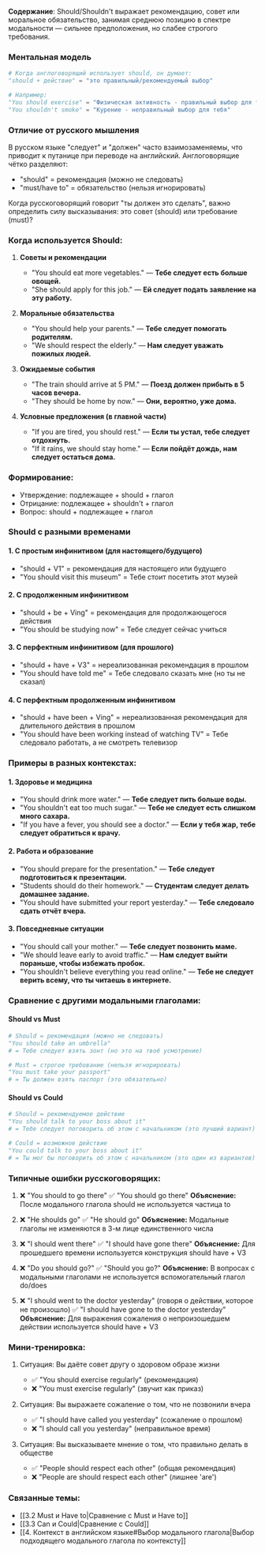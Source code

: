 **Содержание**: Should/Shouldn't выражает рекомендацию, совет или моральное обязательство, занимая среднюю позицию в спектре модальности — сильнее предположения, но слабее строгого требования.

### Ментальная модель

```python
# Когда англоговорящий использует should, он думает:
"should + действие" = "это правильный/рекомендуемый выбор"

# Например:
"You should exercise" = "Физическая активность - правильный выбор для тебя"
"You shouldn't smoke" = "Курение - неправильный выбор для тебя"
```

### Отличие от русского мышления

В русском языке "следует" и "должен" часто взаимозаменяемы, что приводит к путанице при переводе на английский. Англоговорящие чётко разделяют:
- "should" = рекомендация (можно не следовать)
- "must/have to" = обязательство (нельзя игнорировать)

Когда русскоговорящий говорит "ты должен это сделать", важно определить силу высказывания: это совет (should) или требование (must)?

### Когда используется Should:

1. **Советы и рекомендации**
   - "You should eat more vegetables." — **Тебе следует есть больше овощей.**
   - "She should apply for this job." — **Ей следует подать заявление на эту работу.**

2. **Моральные обязательства**
   - "You should help your parents." — **Тебе следует помогать родителям.**
   - "We should respect the elderly." — **Нам следует уважать пожилых людей.**

3. **Ожидаемые события**
   - "The train should arrive at 5 PM." — **Поезд должен прибыть в 5 часов вечера.**
   - "They should be home by now." — **Они, вероятно, уже дома.**

4. **Условные предложения (в главной части)**
   - "If you are tired, you should rest." — **Если ты устал, тебе следует отдохнуть.**
   - "If it rains, we should stay home." — **Если пойдёт дождь, нам следует остаться дома.**

### Формирование:
- Утверждение: подлежащее + should + глагол
- Отрицание: подлежащее + shouldn't + глагол
- Вопрос: should + подлежащее + глагол

### Should с разными временами

#### 1. С простым инфинитивом (для настоящего/будущего)
- "should + V1" = рекомендация для настоящего или будущего
- "You should visit this museum" = Тебе стоит посетить этот музей

#### 2. С продолженным инфинитивом
- "should + be + Ving" = рекомендация для продолжающегося действия
- "You should be studying now" = Тебе следует сейчас учиться

#### 3. С перфектным инфинитивом (для прошлого)
- "should + have + V3" = нереализованная рекомендация в прошлом
- "You should have told me" = Тебе следовало сказать мне (но ты не сказал)

#### 4. С перфектным продолженным инфинитивом
- "should + have been + Ving" = нереализованная рекомендация для длительного действия в прошлом
- "You should have been working instead of watching TV" = Тебе следовало работать, а не смотреть телевизор

### Примеры в разных контекстах:

#### 1. Здоровье и медицина
- "You should drink more water." — **Тебе следует пить больше воды.**
- "You shouldn't eat too much sugar." — **Тебе не следует есть слишком много сахара.**
- "If you have a fever, you should see a doctor." — **Если у тебя жар, тебе следует обратиться к врачу.**

#### 2. Работа и образование
- "You should prepare for the presentation." — **Тебе следует подготовиться к презентации.**
- "Students should do their homework." — **Студентам следует делать домашнее задание.**
- "You should have submitted your report yesterday." — **Тебе следовало сдать отчёт вчера.**

#### 3. Повседневные ситуации
- "You should call your mother." — **Тебе следует позвонить маме.**
- "We should leave early to avoid traffic." — **Нам следует выйти пораньше, чтобы избежать пробок.**
- "You shouldn't believe everything you read online." — **Тебе не следует верить всему, что ты читаешь в интернете.**

### Сравнение с другими модальными глаголами:

#### Should vs Must
```python
# Should = рекомендация (можно не следовать)
"You should take an umbrella" 
# = Тебе следует взять зонт (но это на твоё усмотрение)

# Must = строгое требование (нельзя игнорировать)
"You must take your passport" 
# = Ты должен взять паспорт (это обязательно)
```

#### Should vs Could
```python
# Should = рекомендуемое действие
"You should talk to your boss about it" 
# = Тебе следует поговорить об этом с начальником (это лучший вариант)

# Could = возможное действие
"You could talk to your boss about it" 
# = Ты мог бы поговорить об этом с начальником (это один из вариантов)
```

### Типичные ошибки русскоговорящих:

1. ❌ "You should to go there"
   ✅ "You should go there"
   **Объяснение:** После модального глагола should не используется частица to

2. ❌ "He shoulds go" 
   ✅ "He should go"
   **Объяснение:** Модальные глаголы не изменяются в 3-м лице единственного числа

3. ❌ "I should went there"
   ✅ "I should have gone there"
   **Объяснение:** Для прошедшего времени используется конструкция should have + V3

4. ❌ "Do you should go?"
   ✅ "Should you go?"
   **Объяснение:** В вопросах с модальными глаголами не используется вспомогательный глагол do/does

5. ❌ "I should went to the doctor yesterday" (говоря о действии, которое не произошло)
   ✅ "I should have gone to the doctor yesterday"
   **Объяснение:** Для выражения сожаления о непроизошедшем действии используется should have + V3

### Мини-тренировка:

1. Ситуация: Вы даёте совет другу о здоровом образе жизни
   - ✅ "You should exercise regularly" (рекомендация)
   - ❌ "You must exercise regularly" (звучит как приказ)

2. Ситуация: Вы выражаете сожаление о том, что не позвонили вчера
   - ✅ "I should have called you yesterday" (сожаление о прошлом)
   - ❌ "I should call you yesterday" (неправильное время)

3. Ситуация: Вы высказываете мнение о том, что правильно делать в обществе
   - ✅ "People should respect each other" (общая рекомендация)
   - ❌ "People are should respect each other" (лишнее 'are')

### Связанные темы:
- [[3.2 Must и Have to|Сравнение с Must и Have to]]
- [[3.3 Can и Could|Сравнение с Could]]
- [[4. Контекст в английском языке#Выбор модального глагола|Выбор подходящего модального глагола по контексту]] 
